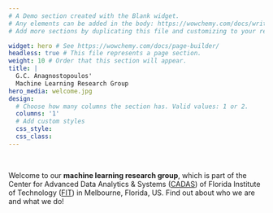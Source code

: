 ```yaml
---
# A Demo section created with the Blank widget.
# Any elements can be added in the body: https://wowchemy.com/docs/writing-markdown-latex/
# Add more sections by duplicating this file and customizing to your requirements.

widget: hero # See https://wowchemy.com/docs/page-builder/
headless: true # This file represents a page section.
weight: 10 # Order that this section will appear.
title: |
  G.C. Anagnostopoulos' 
  Machine Learning Research Group
hero_media: welcome.jpg
design:
  # Choose how many columns the section has. Valid values: 1 or 2.
  columns: '1'
  # Add custom styles
  css_style:
  css_class:
---
```


<br>

Welcome to our **machine learning research group**, which is part of the Center for Advanced Data Analytics & Systems ([CADAS](https://cadas.fit.edu)) of Florida Institute of Technology ([FIT](https://www.fit.edu)) in Melbourne, Florida, US. Find out about who we are and what we do!
